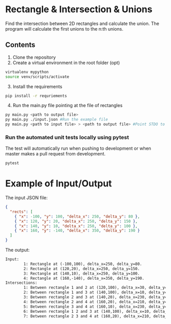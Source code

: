 # Rectangle & Intersection & Unions

Find the intersection between 2D rectangles and calculate the union.
The program will calculate the first unions to the n:th unions.

## Contents

1. Clone the repository
2. Create a virtual environment in the root folder (opt)

```sh
virtualenv mypython
source venv/scripts/activate
```

3. Install the requirements

```sh
pip install -r requriements
```

4. Run the main.py file pointing at the file of rectangles

```sh
py main.py <path to output file>
py main.py ./input.json #Run the example file
py main.py <path to input file> > <path to output file> #Point STDO to a file instead of console.

```

### Run the automated unit tests locally using pytest

The test will automatically run when pushing to development or when master makes a pull request from development.

```sh
pytest
```

# Example of Input/Output

The input JSON file:

```json
{
  "rects": [
    { "x": -100, "y": 100, "delta_x": 250, "delta_y": 80 },
    { "x": 120, "y": 20, "delta_x": 250, "delta_y": 150 },
    { "x": 140, "y": 10, "delta_x": 250, "delta_y": 100 },
    { "x": 160, "y": -140, "delta_x": 350, "delta_y": 190 }
  ]
}
```

The output:

```txt
Input:
        1: Rectangle at (-100,100), delta_x=250, delta_y=80.
        2: Rectangle at (120,20), delta_x=250, delta_y=150.
        3: Rectangle at (140,10), delta_x=250, delta_y=100.
        4: Rectangle at (160,-140), delta_x=350, delta_y=190.
Intersections:
        1: Between rectangle 1 and 2 at (120,100), delta_x=30, delta_y=70.
        2: Between rectangle 1 and 3 at (140,100), delta_x=10, delta_y=10.
        3: Between rectangle 2 and 3 at (140,20), delta_x=230, delta_y=90.
        4: Between rectangle 2 and 4 at (160,20), delta_x=210, delta_y=30.
        5: Between rectangle 3 and 4 at (160,10), delta_x=230, delta_y=40.
        6: Between rectangle 1 2 and 3 at (140,100), delta_x=10, delta_y=10.
        7: Between rectangle 2 3 and 4 at (160,20), delta_x=210, delta_y=30.
```
